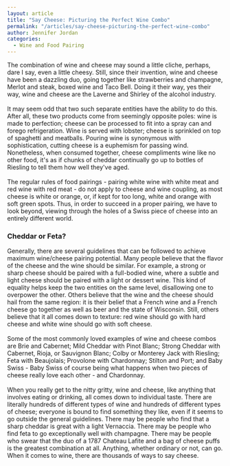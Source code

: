 ```yaml
---
layout: article
title: "Say Cheese: Picturing the Perfect Wine Combo"
permalink: "/articles/say-cheese-picturing-the-perfect-wine-combo"
author: Jennifer Jordan
categories:
  - Wine and Food Pairing
---
```


<p>The combination of wine and cheese may sound a little cliche, perhaps, dare I say, even a little cheesy. Still, since their invention, wine and cheese have been a dazzling duo, going together like strawberries and champagne, Merlot and steak, boxed wine and Taco Bell. Doing it their way, yes their way, wine and cheese are the Laverne and Shirley of the alcohol industry. <br>
<br>
It may seem odd that two such separate entities have the ability to do this. After all, these two products come from seemingly opposite poles: wine is made to perfection; cheese can be processed to fit into a spray can and forego refrigeration. Wine is served with lobster; cheese is sprinkled on top of spaghetti and meatballs. Pouring wine is synonymous with sophistication, cutting cheese is a euphemism for passing wind. Nonetheless, when consumed together, cheese compliments wine like no other food, it's as if chunks of cheddar continually go up to bottles of Riesling to tell them how well they've aged. <br>
<br>
The regular rules of food pairings - pairing white wine with white meat and red wine with red meat - do not apply to cheese and wine coupling, as most cheese is white or orange, or, if kept for too long, white and orange with soft green spots. Thus, in order to succeed in a proper pairing, we have to look beyond, viewing through the holes of a Swiss piece of cheese into an entirely different world.</p>
<h3>Cheddar or Feta?</h3>
<p>Generally, there are several guidelines that can be followed to achieve maximum wine/cheese pairing potential. Many people believe that the flavor of the cheese and the wine should be similar. For example, a strong or sharp cheese should be paired with a full-bodied wine, where a subtle and light cheese should be paired with a light or dessert wine. This kind of equality helps keep the two entities on the same level, disallowing one to overpower the other. Others believe that the wine and the cheese should hail from the same region: it is their belief that a French wine and a French cheese go together as well as beer and the state of Wisconsin. Still, others believe that it all comes down to texture: red wine should go with hard cheese and white wine should go with soft cheese. <br>
<br>
Some of the most commonly loved examples of wine and cheese combos are Brie and Cabernet; Mild Cheddar with Pinot Blanc; Strong Cheddar with Cabernet, Rioja, or Sauvignon Blanc; Colby or Monterey Jack with Riesling; Feta with Beaujolais; Provolone with Chardonnay; Stilton and Port; and Baby Swiss - Baby Swiss of course being what happens when two pieces of cheese really love each other - and Chardonnay. <br>
<br>
When you really get to the nitty gritty, wine and cheese, like anything that involves eating or drinking, all comes down to individual taste. There are literally hundreds of different types of wine and hundreds of different types of cheese; everyone is bound to find something they like, even if it seems to go outside the general guidelines. There may be people who find that a sharp cheddar is great with a light Vernaccia. There may be people who find feta to go exceptionally well with champagne. There may be people who swear that the duo of a 1787 Chateau Lafite and a bag of cheese puffs is the greatest combination at all. Anything, whether ordinary or not, can go. When it comes to wine, there are thousands of ways to say cheese.</p>

